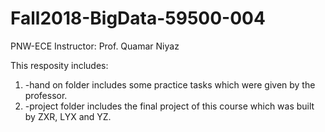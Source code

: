 # Fall2018-BigData-59500-004
PNW-ECE
Instructor: Prof. Quamar Niyaz

This resposity includes:
1. -hand on folder includes some practice tasks which were given by the professor.
2. -project folder includes the final project of this course which was built by ZXR, LYX and YZ.
